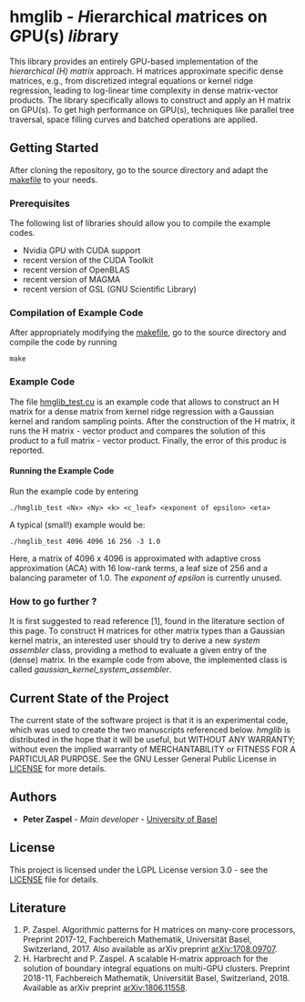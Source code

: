 # hmglib - *H*ierarchical *m*atrices on *G*PU(s) *lib*rary
This library provides an entirely GPU-based implementation of the *hierarchical (H) matrix* approach. H matrices approximate specific dense matrices, e.g., from discretized integral equations or kernel ridge regression, leading to log-linear time complexity in dense matrix-vector products. The library specifically allows to construct and apply an H matrix on GPU(s). To get high performance on GPU(s), techniques like parallel tree traversal, space filling curves and batched operations are applied.

## Getting Started

After cloning the repository, go to the source directory and adapt the [makefile](src/Makefile) to your needs.

### Prerequisites
The following list of libraries should allow you to compile the example codes.

- Nvidia GPU with CUDA support
- recent version of the CUDA Toolkit
- recent version of OpenBLAS
- recent version of MAGMA
- recent version of GSL (GNU Scientific Library)

### Compilation of Example Code 

After appropriately modifying the [makefile](src/Makefile), go to the source directory and compile the code by running
```
make
```

### Example Code

The file [hmglib_test.cu](src/hmglib_test.cu) is an example code that allows to construct an H matrix for a dense matrix from kernel ridge regression with a Gaussian kernel and random sampling points. After the construction of the H matrix, it runs the H matrix - vector product and compares the solution of this product to a full matrix - vector product. Finally, the error of this produc is reported.

#### Running the Example Code

Run the example code by entering
```
./hmglib_test <Nx> <Ny> <k> <c_leaf> <exponent of epsilon> <eta>
```

A typical (small!) example would be:
```
./hmglib_test 4096 4096 16 256 -3 1.0
```

Here, a matrix of 4096 x 4096 is approximated with adaptive cross approximation (ACA) with 16 low-rank terms, a leaf size of 256 and a balancing parameter of 1.0. The *exponent of epsilon* is currently unused.

### How to go further ?

It is first suggested to read reference [1], found in the literature section of this page. To construct H matrices for other matrix types than a Gaussian kernel matrix, an interested user should try to derive a new *system assembler* class, providing a method to evaluate a given entry of the (dense) matrix. In the example code from above, the implemented class is called *gaussian_kernel_system_assembler*.

## Current State of the Project

The current state of the software project is that it is an experimental code, which was used to create the two manuscripts referenced below. *hmglib* is distributed in the hope that it will be useful, but WITHOUT ANY WARRANTY; without even the implied warranty of MERCHANTABILITY or FITNESS FOR A PARTICULAR PURPOSE.  See the GNU Lesser General Public License in [LICENSE](LICENSE) for more details.

## Authors

* **Peter Zaspel** - *Main developer* - [University of Basel](https://dmi.unibas.ch/de/personen/peter-zaspel/)

## License

This project is licensed under the LGPL License version 3.0 - see the [LICENSE](LICENSE) file for details.

## Literature
1. P. Zaspel. Algorithmic patterns for H matrices on many-core processors, Preprint 2017-12, Fachbereich Mathematik, Universität Basel, Switzerland, 2017. Also available as arXiv preprint [arXiv:1708.09707](https://arxiv.org/abs/1708.09707).
2. H. Harbrecht and P. Zaspel. A scalable H-matrix approach for the solution of boundary integral equations on multi-GPU clusters. Preprint 2018-11, Fachbereich Mathematik, Universität Basel, Switzerland, 2018. Available as arXiv preprint [arXiv:1806.11558](https://arxiv.org/abs/1806.11558).

